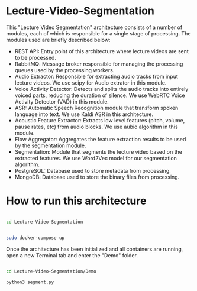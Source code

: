 # Lecture-Video-Segmentation

This "Lecture Video Segmentation" architecture consists of a number of modules, each of which is responsible for a single stage of processing. The modules used are briefly described below:

* REST API: Entry point of this architecture where lecture videos are sent to be processed.
* RabbitMQ: Message broker responsible for managing the processing queues used by the processing workers.
* Audio Extractor: Responsible for extracting audio tracks from input lecture videos. We use scipy for Audio extrator in this module.
* Voice Activity Detector: Detects and splits the audio tracks into entirely voiced parts, reducing the duration of silence. We use WebRTC Voice Activity Detector (VAD) in this module.
* ASR: Automatic Speech Recognition module that transform spoken language into text. We use Kaldi ASR in this architecture.
* Acoustic Feature Extractor: Extracts low level features (pitch, volume, pause rates, etc) from audio blocks. We use aubio algorithm in this module.
* Flow Aggregator: Aggregates the feature extraction results to be used by the segmentation module.
* Segmentation: Module that segments the lecture video based on the extracted features. We use Word2Vec model for our segmentation algorithm.
* PostgreSQL: Database used to store metadata from processing.
* MongoDB: Database used to store the binary files from processing.


# How to run this architecture



```sh

cd Lecture-Video-Segmentation

```


```sh

sudo docker-compose up

```

Once the architecture has been initialized and all containers are running, open a new Terminal tab and enter the "Demo" folder.
 

```sh

cd Lecture-Video-Segmentation/Demo

python3 segment.py
```
